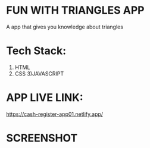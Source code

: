 # FUN WITH TRIANGLES APP
A app that gives you knowledge about triangles

# Tech Stack:
1) HTML
2) CSS
3)JAVASCRIPT

# APP LIVE LINK:
https://cash-register-app01.netlify.app/
# SCREENSHOT


